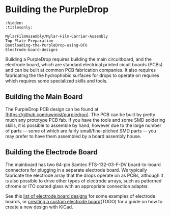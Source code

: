 

# Building the PurpleDrop


```{toctree}
:hidden:
:titlesonly:

MylarFilmAssembly/Mylar-Film-Carrier-Assembly
Top-Plate-Preparation
Bootloading-the-PurpleDrop-using-DFU
Electrode-board-designs
```

Building a PurpleDrop requires building the main circuitboard, and the electrode board, which are standard electrical printed cicuit boards (PCBs) and can be built at common PCB fabrication companies. It also requires fabricating the the hydrophobic surfaces for drops to operate on requires which requires some specialized skills and tools. 

## Building the Main Board

The PurpleDrop PCB design can be found at [https://github.com/uwmisl/purpledrop]. The PCB can be built by pretty much any prototype PCB fab. If you have the tools and some SMD soldering skills, it is possible to assemble by hand, however due to the large number of parts -- some of which are fairly small/fine-pitched SMD parts -- you may prefer to have them assembled by a board assembly house.

## Building the Electrode Board

The mainboard has two 64-pin Samtec FTS-132-03-F-DV board-to-board connectors for plugging in a separate electrode board. We typically fabricate the electrode array that the drops operate on as PCBs, although it is also possible to drive other types of electrode arrays, such as patterned chrome or ITO coated glass with an appropriate connection adapter. 

See this [list of electrode board designs](Electrode-board-designs) for some examples of electrode boards, or [creating a custom electrode board]()(TODO) for a guide on how to create a new design with KiCad.

